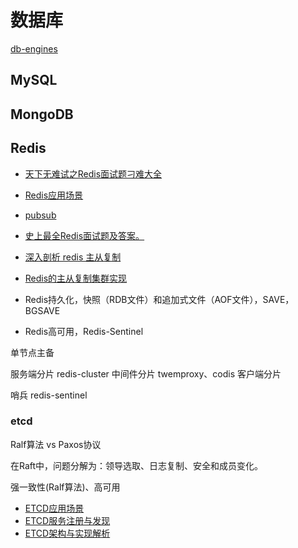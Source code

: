 # 数据库

[db-engines](https://db-engines.com/en/)

## MySQL

## MongoDB

## Redis

* [天下无难试之Redis面试题刁难大全](https://zhuanlan.zhihu.com/p/32540678)
* [Redis应用场景](https://www.scienjus.com/redis-use-case/)
* [pubsub](http://redisbook.readthedocs.io/en/latest/feature/pubsub.html)
* [史上最全Redis面试题及答案。](https://www.jianshu.com/p/85d55f2ffd0a)
* [深入剖析 redis 主从复制](http://daoluan.net/linux/学习总结/网络编程/2014/04/22/decode-redis-replication.html)
* [Redis的主从复制集群实现](https://blog.csdn.net/qq_27754983/article/details/78007438)

* Redis持久化，快照（RDB文件）和追加式文件（AOF文件），SAVE，BGSAVE
* Redis高可用，Redis-Sentinel

单节点主备

服务端分片 redis-cluster
中间件分片 twemproxy、codis
客户端分片 

哨兵 redis-sentinel

### etcd

Ralf算法 vs Paxos协议

在Raft中，问题分解为：领导选取、日志复制、安全和成员变化。

强一致性(Ralf算法)、高可用

* [ETCD应用场景](https://tonydeng.github.io/2015/10/19/etcd-application-scenarios/)
* [ETCD服务注册与发现](http://ralphbupt.github.io/2017/05/04/etcd-服务注册与发现/)
* [ETCD架构与实现解析](http://jolestar.com/etcd-architecture/)
